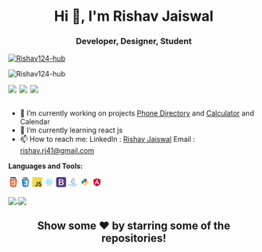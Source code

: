 
<h1 align="center">Hi 👋, I'm Rishav Jaiswal </h1>
<h3 align="center">Developer, Designer, Student</h3>
<!--
<img align="right" src="https://i.postimg.cc/d3qQdKhf/rob-unscreen.gif" width="300px" height="300px" />
-->

<p> <a href="https://github.com/ryo-ma/github-profile-trophy"><img src="https://github-profile-trophy.vercel.app/?username=Rishav124-hub&theme=nord" alt="Rishav124-hub" /></a> </p>

<p align="left"> <img src="https://komarev.com/ghpvc/?username=Rishav124-hub&label=Views&color=blue&style=plastic" alt="Rishav124-hub" /> </p>

<a href="https://twitter.com/RishavJ16408127">
  <img align="left" width="22px" src="https://cdn.jsdelivr.net/npm/simple-icons@v3/icons/twitter.svg" />
</a>
<a href="https://www.linkedin.com/in/rishavjaiswal1435/">
  <img align="left" width="22px" src="https://cdn.jsdelivr.net/npm/simple-icons@v3/icons/linkedin.svg" />
</a>
<a href="https://www.instagram.com/rishav_jaiswal_rj/">
  <img align="left" width="22px" src="https://cdn.jsdelivr.net/npm/simple-icons@v3/icons/instagram.svg" />
</a>
<br/>
<br/>



- 🔭  I’m currently working on projects [Phone Directory](https://github.com/Rishav124-hub/phonedirectory) and [Calculator](https://github.com/Rishav124-hub/Calculator) and Calendar
- 🌱 I’m currently learning react js
- 📫 How to reach me: 
			LinkedIn : [Rishav Jaiswal](https://www.linkedin.com/in/rishav-jaiswal-28976b17b/)
			Email : rishav.rj41@gmail.com


<!-- [![Twitter: shubh4grd](https://img.shields.io/twitter/follow/shubh4grd?style=social)](https://twitter.com/shubh4grd)
[![Linkedin: shubham](https://img.shields.io/badge/-Shubham-blue?style=flat-square&logo=Linkedin&logoColor=white&link=https://www.linkedin.com/in/shubham-kumar-burman/)](https://www.linkedin.com/in/shubham-kumar-burman/)
[![website](https://img.shields.io/badge/PortfolioWebsite-Shubham-2648ff?style=flat-square&logo=google-chrome)](https://shubh4grd.github.io/)

 -->
**Languages and Tools:**  

<code><img height="20" src="https://raw.githubusercontent.com/github/explore/80688e429a7d4ef2fca1e82350fe8e3517d3494d/topics/html/html.png"></code>
<code><img height="20" src="https://raw.githubusercontent.com/github/explore/80688e429a7d4ef2fca1e82350fe8e3517d3494d/topics/css/css.png"></code>
<code><img height="20" src="https://raw.githubusercontent.com/github/explore/80688e429a7d4ef2fca1e82350fe8e3517d3494d/topics/javascript/javascript.png"></code>
<code><img height="20" src="https://raw.githubusercontent.com/github/explore/80688e429a7d4ef2fca1e82350fe8e3517d3494d/topics/react/react.png"></code> 
<code><img height="20" src="https://raw.githubusercontent.com/github/explore/80688e429a7d4ef2fca1e82350fe8e3517d3494d/topics/bootstrap/bootstrap.png"></code>
<code><img height="20" src="https://raw.githubusercontent.com/github/explore/80688e429a7d4ef2fca1e82350fe8e3517d3494d/topics/c/c.png"></code> 
<code><img height="20" src="https://raw.githubusercontent.com/github/explore/80688e429a7d4ef2fca1e82350fe8e3517d3494d/topics/python/python.png"></code>
<code><img height="20" src="https://raw.githubusercontent.com/github/explore/80688e429a7d4ef2fca1e82350fe8e3517d3494d/topics/angular/angular.png"></code>

<a href="https://github.com/Rishav124-hub">
  <img align="center" src="https://github-readme-stats.vercel.app/api/top-langs/?username=Rishav124-hub&theme=light&hide_langs_below=1" />
</a>
<a href="https://github.com/Rishav124-hub">
 <img align="center" src="https://github-readme-stats.vercel.app/api?username=Rishav124-hub&show_icons=true&theme=light&line_height=27"/>
</a>

## <div align="center">Show some ❤️ by starring some of the repositories!</div>


